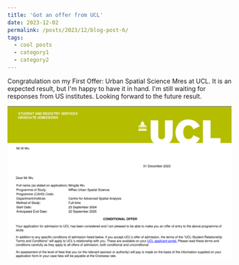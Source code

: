 ```yaml
---
title: 'Got an offer from UCL'
date: 2023-12-02
permalink: /posts/2023/12/blog-post-6/
tags:
  - cool posts
  - category1
  - category2
---
```

Congratulation on my First Offer: Urban Spatial Science Mres at UCL. It is an expected result, but I'm happy to have it in hand. I'm still waiting for 
responses from US institutes. Looking forward to the future result.

<img alt="img.png" src="../images/UCL.png"/>